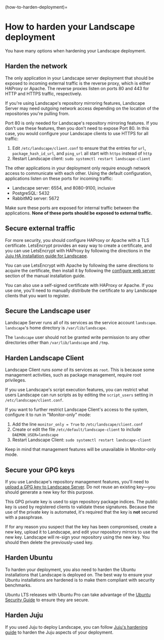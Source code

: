 (how-to-harden-deployment)=
# How to harden your Landscape deployment

You have many options when hardening your Landscape deployment.

## Harden the network

The only application in your Landscape server deployment that should be exposed to incoming external traffic is the reverse proxy, which is either HAProxy or Apache. The reverse proxies listen on ports 80 and 443 for HTTP and HTTPS traffic, respectively.

If you're using Landscape's repository mirroring features, Landscape Server may need outgoing network access depending on the location of the repositories you're pulling from.

Port 80 is only needed for Landscape's repository mirroring features. If you don't use these
features, then you don't need to expose Port 80. In this case, you would configure your Landscape clients to use HTTPS for all traffic:

  1. Edit `/etc/landscape/client.conf` to ensure that the entries for `url`, `package_hash_id_url`,
     and `ping_url` all start with `https` instead of `http`
  1. Restart Landscape client: `sudo systemctl restart landscape-client`
  
The other applications in your deployment only require enough network access to communicate with each other. Using the default configuration, applications listen on these ports for incoming traffic:

  * Landscape server: 6554, and 8080-9100, inclusive
  * PostgreSQL: 5432
  * RabbitMQ server: 5672
  
Make sure these ports are exposed for internal traffic between the applications. **None of these ports should be exposed to external traffic.**

## Secure external traffic

For more security, you should configure HAProxy or Apache with a TLS certificate. LetsEncrypt provides an easy way to create a certificate, and you can use LetsEncrypt with HAProxy by following the directions in the [Juju HA installation guide for Landscape](/how-to-guides/landscape-installation-and-set-up/juju-ha-installation.md/#configure-haproxy-with-an-ssl-certificate).

You can use LetsEncrypt with Apache by following the same directions to acquire the certificate, then install it by following the [configure web server](/how-to-guides/landscape-installation-and-set-up/manual-installation.md#configure-web-server) section of the manual installation guide.

You can also use a self-signed certificate with HAProxy or Apache. If you use one, you'll need to manually distribute the certificate to any Landscape clients that you want to register.

## Secure the Landscape user

Landscape Server runs all of its services as the service account `landscape`. `landscape`'s home directory is `/var/lib/landscape`.

The `landscape` user should not be granted write permission to any other directories other than `/var/lib/landscape` and `/tmp`.

## Harden Landscape Client

Landscape Client runs _some_ of its services as `root`. This is because some management activities, such as package management, require root privileges.

If you use Landscape's script execution features, you can restrict what users Landscape can run scripts as by editing the `script_users` setting in `/etc/landscape/client.conf`.

If you want to further restrict Landscape Client's access to the system, configure it to run in "Monitor-only" mode:

  1. Add the line `monitor_only = True` to `/etc/landscape/client.conf`
  1. Create or edit the file `/etc/default/landscape-client` to include `DAEMON_USER=landscape`
  1. Restart Landscape Client: `sudo systemctl restart landscape-client`
  
Keep in mind that management features will be unavailable in Monitor-only mode.

## Secure your GPG keys

If you use Landscape's repository management features, you'll need to [upload a GPG key to Landscape Server](/how-to-guides/repository-mirrors/manage-repositories-in-the-web-portal.md#create-and-import-the-gpg-key). Do not reuse an existing key—you should generate a new key for this purpose.

This GPG private key is used to sign repository package indices. The public key is used by registered clients to validate these signatures. Because the use of the private key is automated, it's required that the key is **not** secured with a passphrase.

If for any reason you suspect that the key has been compromised, create a new key, upload it to Landscape, and edit your repository mirrors to use the new key. Landscape will re-sign your repository using the new key. You should then delete the previously-used key.

## Harden Ubuntu

To harden your deployment, you also need to harden the Ubuntu installations that Landscape is deployed on. The best way to ensure your Ubuntu installations are hardened is to make them compliant with security benchmarks.

Ubuntu LTS releases with Ubuntu Pro can take advantage of the [Ubuntu Security Guide](https://ubuntu.com/security/certifications/docs) to ensure they are secure.

## Harden Juju

If you used Juju to deploy Landscape, you can follow [Juju's hardening guide](https://documentation.ubuntu.com/juju/3.6/howto/manage-your-juju-deployment/harden-your-juju-deployment/#harden-your-deployment) to harden the Juju aspects of your deployment.
